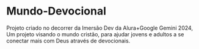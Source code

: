 # Mundo-Devocional
 Projeto criado no decorrer da Imersão Dev da Alura+Google Gemini 2024, Um projeto visando o mundo cristão, para ajudar jovens e adultos a se conectar mais com Deus através de devocionais.
